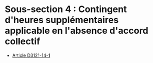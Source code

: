 # Sous-section 4 : Contingent d'heures supplémentaires applicable en l'absence d'accord collectif

* [Article D3121-14-1](./LEGIARTI000019725758.md)
